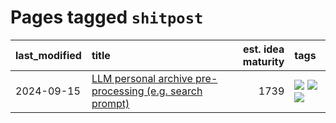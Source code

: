 # Pages tagged `shitpost`

|last_modified|title|est. idea maturity|tags
|:---|:---|---:|:---|
|2024-09-15|[LLM personal archive pre-processing (e.g. search prompt)](../personal_archive_prompt.md)|1739|[![](https://img.shields.io/badge/tag-public_good-cdef47)](../tags/public_good.md) [![](https://img.shields.io/badge/tag-publication-cc5ed7)](../tags/publication.md) [![](https://img.shields.io/badge/tag-shitpost-c34d1)](../tags/shitpost.md)|